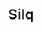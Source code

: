---
codehost: https://github.com/https://github.com/eth-sri/silq
logohandle: ethzch_silq
sort: silq
title: Silq
website: https://silq.ethz.ch/
---